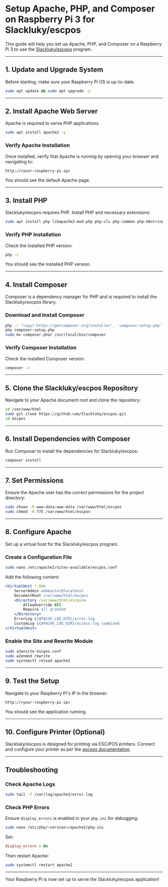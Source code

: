 # Setup Apache, PHP, and Composer on Raspberry Pi 3 for Slackluky/escpos

This guide will help you set up Apache, PHP, and Composer on a Raspberry Pi 3 to use the [Slackluky/escpos](https://github.com/Slackluky/escpos) program.

---

## **1. Update and Upgrade System**

Before starting, make sure your Raspberry Pi OS is up-to-date.

```bash
sudo apt update && sudo apt upgrade -y
```

---

## **2. Install Apache Web Server**

Apache is required to serve PHP applications.

```bash
sudo apt install apache2 -y
```

### Verify Apache Installation

Once installed, verify that Apache is running by opening your browser and navigating to:

```
http://<your-raspberry-pi-ip>
```

You should see the default Apache page.

---

## **3. Install PHP**

Slackluky/escpos requires PHP. Install PHP and necessary extensions:

```bash
sudo apt install php libapache2-mod-php php-cli php-common php-mbstring php-json php-curl php-xml php-zip -y
```

### Verify PHP Installation

Check the installed PHP version:

```bash
php -v
```

You should see the installed PHP version.

---

## **4. Install Composer**

Composer is a dependency manager for PHP and is required to install the Slackluky/escpos library.

### Download and Install Composer

```bash
php -r "copy('https://getcomposer.org/installer', 'composer-setup.php');"
php composer-setup.php
sudo mv composer.phar /usr/local/bin/composer
```

### Verify Composer Installation

Check the installed Composer version:

```bash
composer -v
```

---

## **5. Clone the Slackluky/escpos Repository**

Navigate to your Apache document root and clone the repository:

```bash
cd /var/www/html
sudo git clone https://github.com/Slackluky/escpos.git
cd escpos
```

---

## **6. Install Dependencies with Composer**

Run Composer to install the dependencies for Slackluky/escpos:

```bash
composer install
```

---

## **7. Set Permissions**

Ensure the Apache user has the correct permissions for the project directory:

```bash
sudo chown -R www-data:www-data /var/www/html/escpos
sudo chmod -R 775 /var/www/html/escpos
```

---

## **8. Configure Apache**

Set up a virtual host for the Slackluky/escpos program.

### Create a Configuration File

```bash
sudo nano /etc/apache2/sites-available/escpos.conf
```

Add the following content:

```apache
<VirtualHost *:80>
    ServerAdmin webmaster@localhost
    DocumentRoot /var/www/html/escpos
    <Directory /var/www/html/escpos>
        AllowOverride All
        Require all granted
    </Directory>
    ErrorLog ${APACHE_LOG_DIR}/error.log
    CustomLog ${APACHE_LOG_DIR}/access.log combined
</VirtualHost>
```

### Enable the Site and Rewrite Module

```bash
sudo a2ensite escpos.conf
sudo a2enmod rewrite
sudo systemctl reload apache2
```

---

## **9. Test the Setup**

Navigate to your Raspberry Pi's IP in the browser:

```
http://<your-raspberry-pi-ip>
```

You should see the application running.

---

## **10. Configure Printer (Optional)**

Slackluky/escpos is designed for printing via ESC/POS printers. Connect and configure your printer as per the [escpos documentation](https://github.com/Slackluky/escpos).

---

## **Troubleshooting**

### Check Apache Logs

```bash
sudo tail -f /var/log/apache2/error.log
```

### Check PHP Errors

Ensure `display_errors` is enabled in your `php.ini` for debugging:

```bash
sudo nano /etc/php/<version>/apache2/php.ini
```

Set:

```ini
display_errors = On
```

Then restart Apache:

```bash
sudo systemctl restart apache2
```

---

Your Raspberry Pi is now set up to serve the Slackluky/escpos application!

